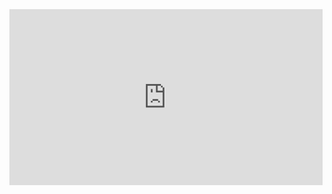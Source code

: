 <iframe width="560" height="315" src="https://www.youtube.com/embed/Rybqnb3rnLU" title="YouTube video player" frameborder="0" allow="accelerometer; autoplay; clipboard-write; encrypted-media; gyroscope; picture-in-picture" allowfullscreen></iframe>